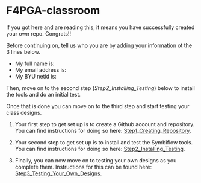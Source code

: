 # F4PGA-classroom

If you got here and are reading this, it means you have successfully created your own repo.  Congrats!!  

Before continuing on, tell us who you are by adding your information ot the 3 lines below.

- My full name is: 
- My email address is: 
- My BYU netid is: 

Then, move on to the second step (*Step2_Installing_Testing*) below to install the tools and do an initial test.

Once that is done you can move on to the third step and start testing your class designs.

1. Your first step to get set up is to create a Github account and repository.  You can find instructions for doing so here: [Step1_Creating_Repository](Setup_And_Tutorials/Step1_Creating_Repository.md).

2. Your second step to get set up is to install and test the Symbiflow tools.  You can find instructions for doing so here: [Step2_Installing_Testing](Setup_And_Tutorials/Step2_Installing_Testing.md).

3. Finally, you can now move on to testing your own designs as you complete them.  Instructions for this can be found here: [Step3_Testing_Your_Own_Designs](Setup_And_Tutorials/Step3_Testing_Your_Own_Designs.md).
